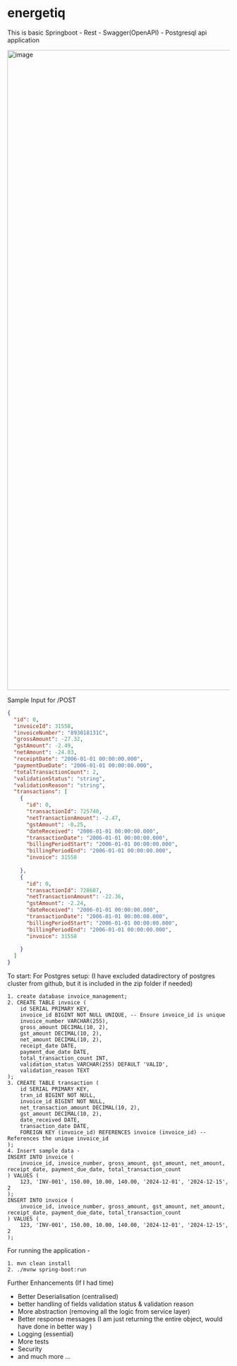 # energetiq

This is basic Springboot - Rest - Swagger(OpenAPI) - Postgresql api application

<img width="1450" alt="image" src="https://github.com/user-attachments/assets/d4b0dd6a-0ca6-447e-b507-55f9e8b51229" />

Sample Input for /POST

```json
{
  "id": 0,
  "invoiceId": 31558,
  "invoiceNumber": "893018131C",
  "grossAmount": -27.32,
  "gstAmount": -2.49,
  "netAmount": -24.83,
  "receiptDate": "2006-01-01 00:00:00.000",
  "paymentDueDate": "2006-01-01 00:00:00.000",
  "totalTransactionCount": 2,
  "validationStatus": "string",
  "validationReason": "string",
  "transactions": [
    {
      "id": 0,
      "transactionId": 725740,
      "netTransactionAmount": -2.47,
      "gstAmount": -0.25,
      "dateReceived": "2006-01-01 00:00:00.000",
      "transactionDate": "2006-01-01 00:00:00.000",
      "billingPeriodStart": "2006-01-01 00:00:00.000",
      "billingPeriodEnd": "2006-01-01 00:00:00.000",
      "invoice": 31558
      
    },
    {
      "id": 0,
      "transactionId": 728607,
      "netTransactionAmount": -22.36,
      "gstAmount": -2.24,
      "dateReceived": "2006-01-01 00:00:00.000",
      "transactionDate": "2006-01-01 00:00:00.000",
      "billingPeriodStart": "2006-01-01 00:00:00.000",
      "billingPeriodEnd": "2006-01-01 00:00:00.000",
      "invoice": 31558
      
    }
  ]
}

```
To start:
For Postgres setup: (I have excluded datadirectory of postgres cluster from github, but it is included in the zip folder if needed)
```
1. create database invoice_management;
2. CREATE TABLE invoice (
    id SERIAL PRIMARY KEY, 
    invoice_id BIGINT NOT NULL UNIQUE, -- Ensure invoice_id is unique
    invoice_number VARCHAR(255),
    gross_amount DECIMAL(10, 2),
    gst_amount DECIMAL(10, 2),
    net_amount DECIMAL(10, 2),
    receipt_date DATE,
    payment_due_date DATE,
    total_transaction_count INT,
    validation_status VARCHAR(255) DEFAULT 'VALID',
    validation_reason TEXT
);
3. CREATE TABLE transaction (
    id SERIAL PRIMARY KEY, 
    trxn_id BIGINT NOT NULL,
    invoice_id BIGINT NOT NULL,
    net_transaction_amount DECIMAL(10, 2),
    gst_amount DECIMAL(10, 2),
    date_received DATE,
    transaction_date DATE,
    FOREIGN KEY (invoice_id) REFERENCES invoice (invoice_id) -- References the unique invoice_id
);
4. Insert sample data -
INSERT INTO invoice (
    invoice_id, invoice_number, gross_amount, gst_amount, net_amount, receipt_date, payment_due_date, total_transaction_count
) VALUES (
    123, 'INV-001', 150.00, 10.00, 140.00, '2024-12-01', '2024-12-15', 2
);
INSERT INTO invoice (
    invoice_id, invoice_number, gross_amount, gst_amount, net_amount, receipt_date, payment_due_date, total_transaction_count
) VALUES (
    123, 'INV-001', 150.00, 10.00, 140.00, '2024-12-01', '2024-12-15', 2
);
```

For running the application -
```
1. mvn clean install
2. ./mvnw spring-boot:run
```
Further Enhancements (If I had time)
- Better Deserialisation (centralised)
- better handling of fields validation status & validation reason
- More abstraction (removing all the logic from service layer)
- Better response messages (I am just returning the entire object, would have done in better way )
- Logging (essential)
- More tests
- Security
- and much more ...
